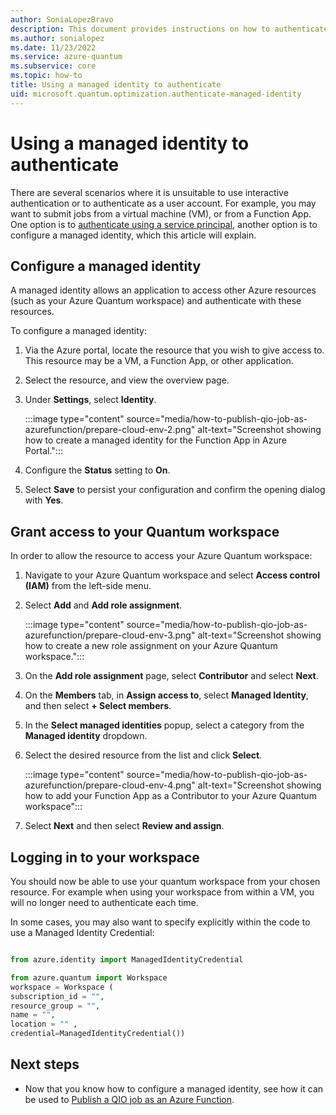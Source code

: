 ```yaml
---
author: SoniaLopezBravo
description: This document provides instructions on how to authenticate using a managed identity.
ms.author: sonialopez
ms.date: 11/23/2022
ms.service: azure-quantum
ms.subservice: core
ms.topic: how-to
title: Using a managed identity to authenticate
uid: microsoft.quantum.optimization.authenticate-managed-identity
---
```


# Using a managed identity to authenticate

There are several scenarios where it is unsuitable to use interactive authentication or to authenticate
as a user account. For example, you may want to submit jobs from a virtual machine (VM), or from a Function App. One option is to [authenticate using a service principal](xref:microsoft.quantum.optimization.authenticate-service-principal), another option is to configure a managed identity, which this article will explain.

## Configure a managed identity

A managed identity allows an application to access other Azure resources (such as your Azure Quantum workspace) and authenticate with these resources. 

To configure a managed identity:

1. Via the Azure portal, locate the resource that you wish to give access to. This resource may be a VM, a Function App, or other application.
2. Select the resource, and view the overview page.
3. Under **Settings**, select **Identity**.

    :::image type="content" source="media/how-to-publish-qio-job-as-azurefunction/prepare-cloud-env-2.png" alt-text="Screenshot showing how to create a managed identity for the Function App in Azure Portal.":::

4. Configure the **Status** setting to **On**.
5. Select **Save** to persist your configuration and confirm the opening dialog with **Yes**.

## Grant access to your Quantum workspace

In order to allow the resource to access your Azure Quantum workspace:

1. Navigate to your Azure Quantum workspace and select **Access control (IAM)** from the left-side menu.
1. Select **Add** and **Add role assignment**.

    :::image type="content" source="media/how-to-publish-qio-job-as-azurefunction/prepare-cloud-env-3.png" alt-text="Screenshot showing how to create a new role assignment on your Azure Quantum workspace.":::

1. On the **Add role assignment** page, select **Contributor** and select **Next**.
1. On the **Members** tab, in **Assign access to**, select **Managed Identity**, and then select **+ Select members**.
1. In the **Select managed identities** popup, select a category from the **Managed identity** dropdown.
1. Select the desired resource from the list and click **Select**.

    :::image type="content" source="media/how-to-publish-qio-job-as-azurefunction/prepare-cloud-env-4.png" alt-text="Screenshot showing how to add your Function App as a Contributor to your Azure Quantum workspace":::

1. Select **Next** and then select **Review and assign**.

## Logging in to your workspace

You should now be able to use your quantum workspace from your chosen resource. For example when using your workspace from within a VM, you will no longer need to authenticate each time. 

In some cases, you may also want to specify explicitly within the code to use a Managed Identity Credential:

```python

from azure.identity import ManagedIdentityCredential

from azure.quantum import Workspace
workspace = Workspace (
subscription_id = "",
resource_group = "",
name = "",
location = "" ,
credential=ManagedIdentityCredential())

```

## Next steps

- Now that you know how to configure a managed identity, see how it can be used to [Publish a QIO job as an Azure Function](xref:microsoft.quantum.publish-qio-as-azure-function).
